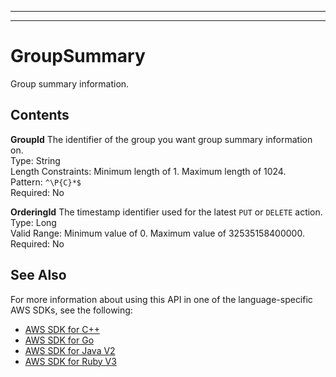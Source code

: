 --------

--------

# GroupSummary<a name="API_GroupSummary"></a>

 Group summary information\. 

## Contents<a name="API_GroupSummary_Contents"></a>

 **GroupId**   <a name="Kendra-Type-GroupSummary-GroupId"></a>
 The identifier of the group you want group summary information on\.   
Type: String  
Length Constraints: Minimum length of 1\. Maximum length of 1024\.  
Pattern: `^\P{C}*$`   
Required: No

 **OrderingId**   <a name="Kendra-Type-GroupSummary-OrderingId"></a>
 The timestamp identifier used for the latest `PUT` or `DELETE` action\.   
Type: Long  
Valid Range: Minimum value of 0\. Maximum value of 32535158400000\.  
Required: No

## See Also<a name="API_GroupSummary_SeeAlso"></a>

For more information about using this API in one of the language\-specific AWS SDKs, see the following:
+  [ AWS SDK for C\+\+](https://docs.aws.amazon.com/goto/SdkForCpp/kendra-2019-02-03/GroupSummary) 
+  [ AWS SDK for Go](https://docs.aws.amazon.com/goto/SdkForGoV1/kendra-2019-02-03/GroupSummary) 
+  [ AWS SDK for Java V2](https://docs.aws.amazon.com/goto/SdkForJavaV2/kendra-2019-02-03/GroupSummary) 
+  [ AWS SDK for Ruby V3](https://docs.aws.amazon.com/goto/SdkForRubyV3/kendra-2019-02-03/GroupSummary) 